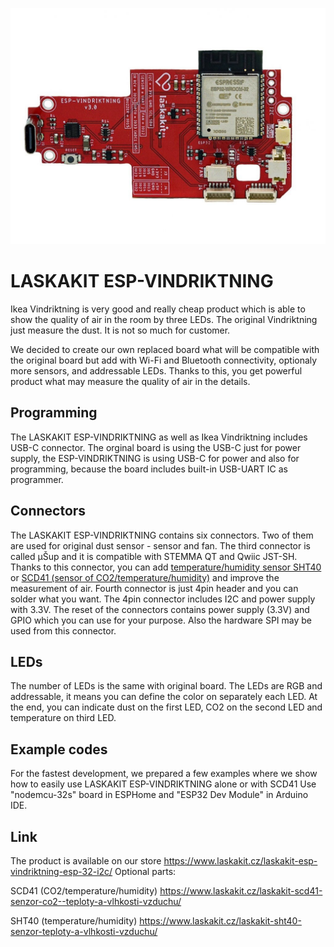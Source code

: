 ![LASKAKIT ESP-VINDRIKTNING](https://github.com/LaskaKit/ESP-Vindriktning/blob/main/img/01.jpg)
# LASKAKIT ESP-VINDRIKTNING

Ikea Vindriktning is very good and really cheap product which is able to show the quality of air in the room by three LEDs. The original Vindriktning just measure the dust. 
It is not so much for customer. 

We decided to create our own replaced board what will be compatible with the original board but add with Wi-Fi and Bluetooth connectivity, optionaly more sensors, and addressable LEDs. Thanks to this, you get powerful product what may measure the quality of air in the details. 

## Programming
The LASKAKIT ESP-VINDRIKTNING as well as Ikea Vindriktning includes USB-C connector. The orginal board is using the USB-C just for power supply, the ESP-VINDRIKTNING is using USB-C for power and also for programming, because the board includes built-in USB-UART IC as programmer. 

## Connectors
The LASKAKIT ESP-VINDRIKTNING contains six connectors. Two of them are used for original dust sensor - sensor and fan. The third connector is called μŠup and it is compatible with STEMMA QT and Qwiic JST-SH. Thanks to this connector, you can add [temperature/humidity sensor SHT40](https://www.laskakit.cz/laskakit-sht40-senzor-teploty-a-vlhkosti-vzduchu/) or [SCD41 (sensor of CO2/temperature/humidity)](https://www.laskakit.cz/laskakit-scd41-senzor-co2--teploty-a-vlhkosti-vzduchu/) and improve the measurement of air. 
Fourth connector is just 4pin header and you can solder what you want. The 4pin connector includes I2C and power supply with 3.3V. 
The reset of the connectors contains power supply (3.3V) and GPIO which you can use for your purpose. Also the hardware SPI may be used from this connector. 

## LEDs
The number of LEDs is the same with original board. The LEDs are RGB and addressable, it means you can define the color on separately each LED. At the end, you can indicate dust on the first LED, CO2 on the second LED and temperature on third LED. 

## Example codes 
For the fastest development, we prepared a few examples where we show how to easily use LASKAKIT ESP-VINDRIKTNING alone or with SCD41
Use "nodemcu-32s" board in ESPHome and "ESP32 Dev Module" in Arduino IDE.

## Link
The product is available on our store https://www.laskakit.cz/laskakit-esp-vindriktning-esp-32-i2c/
Optional parts: 

SCD41 (CO2/temperature/humidity) https://www.laskakit.cz/laskakit-scd41-senzor-co2--teploty-a-vlhkosti-vzduchu/

SHT40 (temperature/humidity) https://www.laskakit.cz/laskakit-sht40-senzor-teploty-a-vlhkosti-vzduchu/
